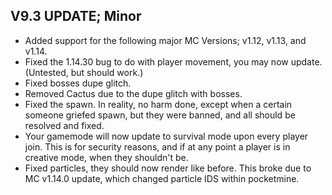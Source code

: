## V9.3 UPDATE; Minor

- Added support for the following major MC Versions; v1.12, v1.13, and v1.14.
- Fixed the 1.14.30 bug to do with player movement, you may now update. (Untested, but should work.)
- Fixed bosses dupe glitch.
- Removed Cactus due to the dupe glitch with bosses.
- Fixed the spawn. In reality, no harm done, except when a certain someone griefed spawn, but they were banned, and all should be resolved and fixed.
- Your gamemode will now update to survival mode upon every player join. This is for security reasons, and if at any point a player is in creative mode, when they shouldn't be.
- Fixed particles, they should now render like before. This broke due to MC v1.14.0 update, which changed particle IDS within pocketmine. 
